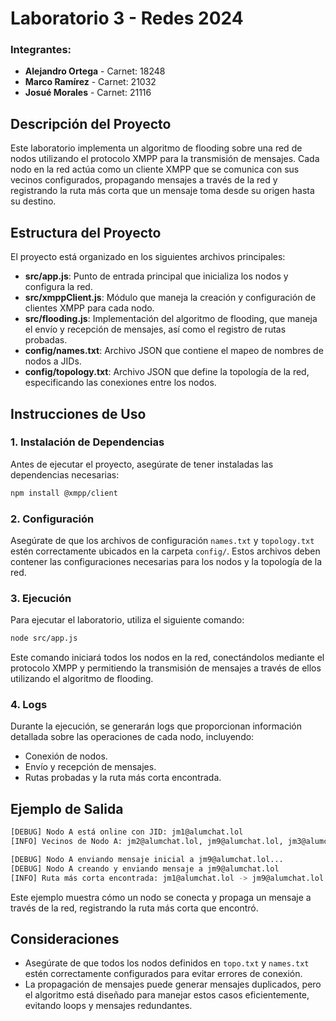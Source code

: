 # Laboratorio 3 - Redes 2024

### Integrantes:
- **Alejandro Ortega** - Carnet: 18248
- **Marco Ramírez** - Carnet: 21032
- **Josué Morales** - Carnet: 21116

## Descripción del Proyecto

Este laboratorio implementa un algoritmo de flooding sobre una red de nodos utilizando el protocolo XMPP para la transmisión de mensajes. Cada nodo en la red actúa como un cliente XMPP que se comunica con sus vecinos configurados, propagando mensajes a través de la red y registrando la ruta más corta que un mensaje toma desde su origen hasta su destino.

## Estructura del Proyecto

El proyecto está organizado en los siguientes archivos principales:

- **src/app.js**: Punto de entrada principal que inicializa los nodos y configura la red.
- **src/xmppClient.js**: Módulo que maneja la creación y configuración de clientes XMPP para cada nodo.
- **src/flooding.js**: Implementación del algoritmo de flooding, que maneja el envío y recepción de mensajes, así como el registro de rutas probadas.
- **config/names.txt**: Archivo JSON que contiene el mapeo de nombres de nodos a JIDs.
- **config/topology.txt**: Archivo JSON que define la topología de la red, especificando las conexiones entre los nodos.

## Instrucciones de Uso

### 1. Instalación de Dependencias
Antes de ejecutar el proyecto, asegúrate de tener instaladas las dependencias necesarias:

```bash
npm install @xmpp/client
```

### 2. Configuración
Asegúrate de que los archivos de configuración `names.txt` y `topology.txt` estén correctamente ubicados en la carpeta `config/`. Estos archivos deben contener las configuraciones necesarias para los nodos y la topología de la red.

### 3. Ejecución
Para ejecutar el laboratorio, utiliza el siguiente comando:

```bash
node src/app.js
```

Este comando iniciará todos los nodos en la red, conectándolos mediante el protocolo XMPP y permitiendo la transmisión de mensajes a través de ellos utilizando el algoritmo de flooding.

### 4. Logs
Durante la ejecución, se generarán logs que proporcionan información detallada sobre las operaciones de cada nodo, incluyendo:
- Conexión de nodos.
- Envío y recepción de mensajes.
- Rutas probadas y la ruta más corta encontrada.

## Ejemplo de Salida

```bash
[DEBUG] Nodo A está online con JID: jm1@alumchat.lol
[INFO] Vecinos de Nodo A: jm2@alumchat.lol, jm9@alumchat.lol, jm3@alumchat.lol

[DEBUG] Nodo A enviando mensaje inicial a jm9@alumchat.lol...
[DEBUG] Nodo A creando y enviando mensaje a jm9@alumchat.lol
[INFO] Ruta más corta encontrada: jm1@alumchat.lol -> jm9@alumchat.lol [hops: 1]
```

Este ejemplo muestra cómo un nodo se conecta y propaga un mensaje a través de la red, registrando la ruta más corta que encontró.

## Consideraciones

- Asegúrate de que todos los nodos definidos en `topo.txt` y `names.txt` estén correctamente configurados para evitar errores de conexión.
- La propagación de mensajes puede generar mensajes duplicados, pero el algoritmo está diseñado para manejar estos casos eficientemente, evitando loops y mensajes redundantes.
